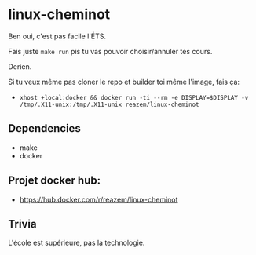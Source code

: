 # linux-cheminot

Ben oui, c'est pas facile l'ÉTS.

Fais juste ``make run`` pis tu vas pouvoir choisir/annuler tes cours.

Derien.

Si tu veux même pas cloner le repo et builder toi même l'image, fais ça:
 - ``xhost +local:docker && docker run -ti --rm -e DISPLAY=$DISPLAY -v /tmp/.X11-unix:/tmp/.X11-unix reazem/linux-cheminot``

## Dependencies

- make
- docker


## Projet docker hub:

- https://hub.docker.com/r/reazem/linux-cheminot

## Trivia

L'école est supérieure, pas la technologie.
